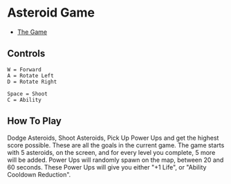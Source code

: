 # Asteroid Game

* [The Game](https://paul-surf.github.io/astGame/)

## Controls

```
W = Forward
A = Rotate Left
D = Rotate Right

Space = Shoot
C = Ability
```

## How To Play

Dodge Asteroids, Shoot Asteroids, Pick Up Power Ups and get the highest score possible. These are all the goals in the current game. The game starts with 5 asteroids, on the screen, and for every level you complete, 5 more will be added. Power Ups will randomly spawn on the map, between 20 and 60 seconds. These Power Ups will give you either "+1 Life", or "Ability Cooldown Reduction".  


